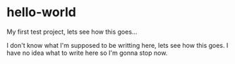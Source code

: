 # hello-world
My first test project, lets see how this goes...

I don't know what I'm supposed to be writting here, lets see how this goes. 
I have no idea what to write here so I'm gonna stop now.
